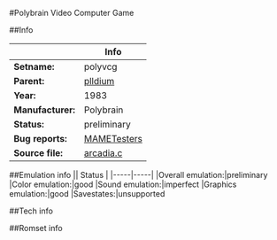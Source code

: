 #Polybrain Video Computer Game

##Info

||Info|
|-----|-----|
|**Setname:**|polyvcg
|**Parent:**|[plldium](plldium.md)
|**Year:**|1983
|**Manufacturer:**|Polybrain
|**Status:**|preliminary
|**Bug reports:**|[MAMETesters](http://mametesters.org/view_all_set.php?type=1&temporary=y&search=arcadia.c)
|**Source file:**|[arcadia.c](https://github.com/mamedev/mame/blob/master/src/mess/drivers/arcadia.c)

##Emulation info
|| Status |
|-----|-----|
|Overall emulation:|preliminary
|Color emulation:|good
|Sound emulation:|imperfect
|Graphics emulation:|good
|Savestates:|unsupported

##Tech info

##Romset info

<!--- START OF EDITED COMMENT DO NOT TOUCH TEXT ABOVE-->
